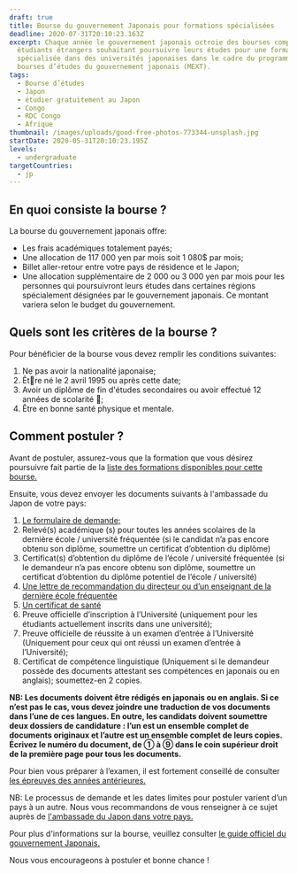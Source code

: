 ```yaml
---
draft: true
title: Bourse du gouvernement Japonais pour formations spécialisées
deadline: 2020-07-31T20:10:23.163Z
excerpt: Chaque année le gouvernement japonais octroie des bourses complètes aux
  étudiants étrangers souhaitant poursuivre leurs études pour une formation
  spécialisée dans des universités japonaises dans le cadre du programme de
  bourses d’études du gouvernement japonais (MEXT).
tags:
  - Bourse d’études
  - Japon
  - étudier gratuitement au Japon
  - Congo
  - RDC Congo
  - Afrique
thumbnail: /images/uploads/good-free-photos-773344-unsplash.jpg
startDate: 2020-05-31T20:10:23.195Z
levels:
  - undergraduate
targetCountries:
  - jp
---
```

## En quoi consiste la bourse ?

La bourse du gouvernement japonais offre:

* Les frais académiques totalement payés;
* Une allocation de 117 000 yen par mois soit 1 080$ par mois;
* Billet aller-retour entre votre pays de résidence et le Japon;
* Une allocation supplémentaire de 2 000 ou 3 000 yen par mois pour les personnes qui poursuivront leurs études dans certaines régions spécialement désignées par le gouvernement japonais. Ce montant variera selon le budget du gouvernement. 

## Quels sont les critères de la bourse ?

Pour bénéficier de la bourse vous devez remplir les conditions suivantes:

1. Ne pas avoir la nationalité japonaise;
2. Être né le 2 avril 1995 ou après cette date;
3. Avoir un diplôme de fin d'études secondaires ou avoir effectué 12 années de scolarité;
4. Être en bonne santé physique et mentale.


## Comment postuler ?

Avant de postuler, assurez-vous que la formation que vous désirez poursuivre fait partie de la <a href="https://www.studyinjapan.go.jp/en/assets/pdf/app/specialized/2021_Majors_SpecializedTraining.pdf" target="_blank" rel="noopener noreferrer">liste des formations disponibles pour cette bourse.</a>

Ensuite, vous devez envoyer les documents suivants à l'ambassade du Japon de votre pays:

1. <a href="https://www.studyinjapan.go.jp/en/assets/pdf/app/specialized/2021_Application_SpecializedTraining.pdf" target="_blank" rel="noopener noreferrer">Le formulaire de demande;</a>
2. Relevé(s) académique (s) pour toutes les années scolaires de la dernière école / université fréquentée (si le candidat n’a pas encore obtenu son diplôme, soumettre un certificat d’obtention du diplôme)
3. Certificat(s) d’obtention du diplôme de l’école / université fréquentée (si le demandeur n’a pas encore obtenu son diplôme, soumettre un certificat d’obtention du diplôme potentiel de l’école / université)
4. <a href="https://www.studyinjapan.go.jp/en/assets/pdf/app/specialized/2021_SampleRecommendation.pdf" target="_blank" rel="noopener noreferrer">Une lettre de recommandation du directeur ou d’un enseignant de la dernière école fréquentée</a>
5. <a href="https://www.studyinjapan.go.jp/en/assets/pdf/app/specialized/2021_HealthCertificate.pdf" target="_blank" rel="noopener noreferrer">Un certificat de santé</a>
6. Preuve officielle d’inscription à l’Université (uniquement pour les étudiants actuellement inscrits dans une université);
7. Preuve officielle de réussite à un examen d’entrée à l’Université (Uniquement pour ceux qui ont réussi un examen d’entrée à l’Université);
8. Certificat de compétence linguistique (Uniquement si le demandeur possède des documents attestant ses compétences en japonais ou en anglais); soumettez-en 2 copies.

**NB: Les documents doivent être rédigés en japonais ou en anglais. Si ce n’est pas le cas, vous devez joindre une traduction de vos documents dans l’une de ces langues. En outre, les candidats doivent soumettre deux dossiers de candidature : l’un est un ensemble complet de documents originaux et l’autre est un ensemble complet de leurs copies. Écrivez le numéro du document, de ① à ⑨ dans le coin supérieur droit de la première page pour tous les documents.**

Pour bien vous préparer à l’examen, il est fortement conseillé de consulter <a href="https://www.studyinjapan.go.jp/en/planning/scholarship/application/examination/index.html" target="_blank" rel="noopener noreferrer">les épreuves des années antérieures.</a>

NB: Le processus de demande et les dates limites pour postuler varient d’un pays à un autre. Nous vous recommandons de vous renseigner à ce sujet auprès de <a href="https://www.mofa.go.jp/about/emb_cons/mofaserv.html" target="_blank" rel="noopener noreferrer">l'ambassade du Japon dans votre pays.</a>

Pour plus d'informations sur la bourse, veuillez consulter <a href="https://www.studyinjapan.go.jp/en/assets/pdf/app/specialized/2021_Guidelines_SpecializedTraining_E.pdf" target="_blank" rel="noopener noreferrer">le guide officiel du gouvernement Japonais.</a>

Nous vous encourageons à postuler et bonne chance !